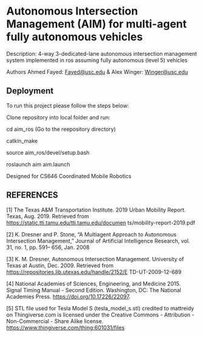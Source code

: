 # Autonomous Intersection Management (AIM) for multi-agent fully autonomous vehicles
Description: 4-way 3-dedicated-lane autonomous intersection management system implemented in ros assuming fully autonomous (level 5) vehicles 

Authors 
Ahmed Fayed: Fayed@usc.edu & Alex Winger: Winger@usc.edu


## Deployment

To run this project please follow the steps below:

Clone repository into local folder and run:

  cd aim_ros (Go to the reepository directory)

  catkin_make

  source aim_ros/devel/setup.bash
  
  roslaunch aim aim.launch

Designed for CS646 Coordinated Mobile Robotics

## REFERENCES

[1] The Texas A&M Transportation Institute.
2019 Urban Mobility Report. Texas, Aug.
2019. Retrieved from
https://static.tti.tamu.edu/tti.tamu.edu/documen
ts/mobility-report-2019.pdf

[2] K. Dresner and P. Stone, “A Multiagent
Approach to Autonomous Intersection
Management,” Journal of Artificial
Intelligence Research, vol. 31, no. 1, pp. 591–
656, Jan. 2008

[3] K. M. Dresner, Autonomous Intersection
Management. University of Texas at Austin,
Dec. 2009. Retrieved from
https://repositories.lib.utexas.edu/handle/2152/E
TD-UT-2009-12-689

[4] National Academies of Sciences, Engineering,
and Medicine 2015. Signal Timing Manual -
Second Edition. Washington, DC: The
National Academies Press.
https://doi.org/10.17226/22097.

[5] STL file used for Tesla Model S (tesla_model_s.stl) credited to mattreidy on Thingiverse.com is licensed under the Creative Commons - Attribution - Non-Commercial - Share Alike license.
https://www.thingiverse.com/thing:601031/files
